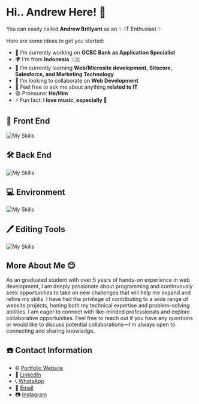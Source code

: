 # Hi.. Andrew Here! 👋

You can easily called **Andrew Brillyant** as an ✨ IT Enthusiast ✨

Here are some ideas to get you started:

- 🔭 I’m currently working on **OCBC Bank as Application Specialist**
- 🌍 I'm from **Indonesia** 🇮🇩 
- 🌱 I’m currently learning **Web/Microsite development, Sitecore, Salesforce, and Marketing Technology**
- 👯 I’m looking to collaborate on **Web Development**
- 💬 Feel free to ask me about anything **related to IT**
- 😄 Pronouns: **He/Him**
- ⚡ Fun fact: **I love music, especially 🎸**

## 🎨 Front End 
![My Skills](https://skillicons.dev/icons?i=react,vue,html,css)

## 🛠️ Back End 
![My Skills](https://skillicons.dev/icons?i=laravel,aws,js,mysql,spring)

## 💻 Environment 
![My Skills](https://skillicons.dev/icons?i=linux,windows)

## 🖊️ Editing Tools 
![My Skills](https://skillicons.dev/icons?i=ps)

## More About Me 😊
As an graduated student with over 5 years of hands-on experience in web development, I am deeply passionate about programming and continuously seek opportunities to take on new challenges that will help me expand and refine my skills.
I have had the privilege of contributing to a wide range of website projects, honing both my technical expertise and problem-solving abilities. I am eager to connect with like-minded professionals and explore collaborative opportunities.
Feel free to reach out if you have any questions or would like to discuss potential collaborations—I'm always open to connecting and sharing knowledge.

## ☎️ Contact Information 
- 🌐 [Portfolio Website](https://andrewbrillyant.vercel.app)
- 🔗 [LinkedIn](https://www.linkedin.com/in/andrew-brillyant)
- 📞 [WhatsApp](https://wa.me/6285174419022)
- 📩 [Email](mailto:andrewbrillyant@gmail.com)
- 📷 [Instagram](https://www.instagram.com/andrewbrillyant)
